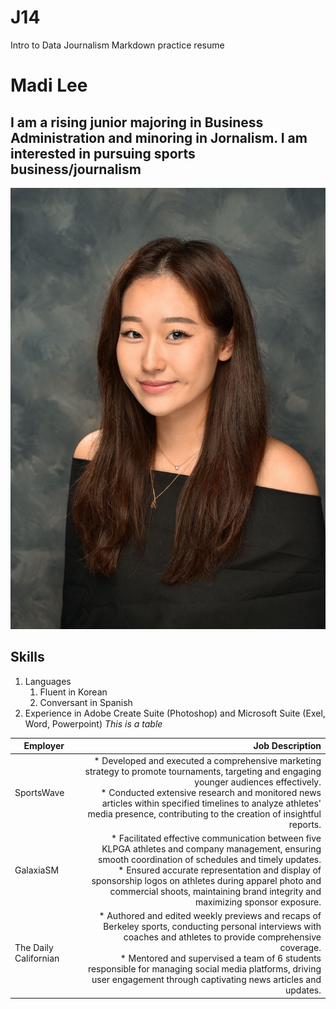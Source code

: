 # J14
Intro to Data Journalism Markdown practice resume
# Madi Lee
## I am a rising junior majoring in Business Administration and minoring in Jornalism. I am interested in pursuing sports business/journalism
!['Headshot','Personal headshot'](/headshot.jpg)
## Skills
1. Languages
    1. Fluent in Korean 
    2. Conversant in Spanish
2.  Experience in Adobe Create Suite (Photoshop) and Microsoft Suite (Exel, Word, Powerpoint)
*This is a table*

| Employer       	| Job Description 	|
|-------------     	|-----:	|
| SportsWave           | *  Developed and executed a comprehensive marketing strategy to promote tournaments, targeting and engaging younger audiences effectively. <br/> * Conducted extensive research and monitored news articles within specified timelines to analyze athletes' media presence, contributing to the creation of insightful reports.|  
| GalaxiaSM            | * Facilitated effective communication between five KLPGA athletes and company management, ensuring smooth coordination of schedules and timely updates. <br/> * Ensured accurate representation and display of sponsorship logos on athletes during apparel photo and commercial shoots, maintaining brand integrity and maximizing sponsor exposure.   
| The Daily Californian| * Authored and edited weekly previews and recaps of Berkeley sports, conducting personal interviews with coaches and athletes to provide comprehensive coverage. <br/> * Mentored and supervised a team of 6 students responsible for managing social media platforms, driving user engagement through captivating news articles and updates.|
